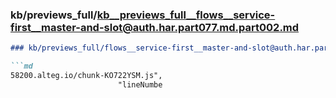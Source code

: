 ### kb/previews_full/kb__previews_full__flows__service-first__master-and-slot@auth.har.part077.md.part002.md

```md
### kb/previews_full/flows__service-first__master-and-slot@auth.har.part077.md (part 002)

```md
58200.alteg.io/chunk-KO722YSM.js",
                        "lineNumbe
```

```

```
